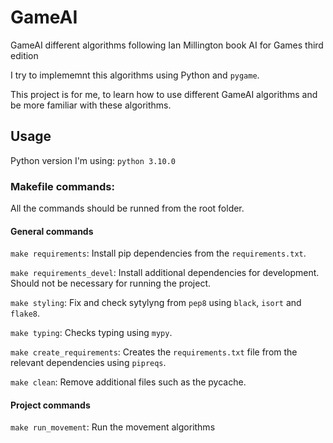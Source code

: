 # GameAI
GameAI different algorithms following Ian Millington book AI for Games third edition


I try to implememnt this algorithms using Python and `pygame`.

This project is for me, to learn how to use different GameAI algorithms and be more familiar with these algorithms.

## Usage

Python version I'm using: `python 3.10.0` 

### Makefile commands:

All the commands should be runned from the root folder.

#### General commands

`make requirements`: Install pip dependencies from the `requirements.txt`.

`make requirements_devel`: Install additional dependencies for development. Should not be necessary for running the project.

`make styling`: Fix and check sytylyng from `pep8` using `black`, `isort` and `flake8`.

`make typing`: Checks typing using `mypy`.

`make create_requirements`: Creates the `requirements.txt` file from the relevant dependencies using `pipreqs`.

`make clean`: Remove additional files such as the pycache.

#### Project commands

`make run_movement`: Run the movement algorithms



